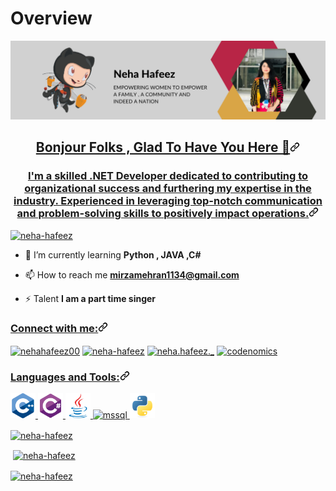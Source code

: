 # Overview

<article class="markdown-body entry-content container-lg f5" itemprop="text"><p dir="auto"><a target="_blank" rel="noopener noreferrer" href="https://github.com/mirza-mehran/Overview/blob/main/Mirza%20Mehran%20Linkdn%20(1).jpg"><img src="https://github.com/Neha-Hafeez/Neha-Hafeez/raw/main/Neha%20Hafeez%20(10).png" alt="logo" style="max-width: 100%;"></a></p>
<h1 align="center" id="user-content-bonjour-folks--glad-to-have-you-here-" dir="auto"><a class="heading-link" href="#bonjour-folks--glad-to-have-you-here-">Bonjour Folks , Glad To Have You Here 👋<svg class="octicon octicon-link" viewBox="0 0 16 16" version="1.1" width="16" height="16" aria-hidden="true"><path d="m7.775 3.275 1.25-1.25a3.5 3.5 0 1 1 4.95 4.95l-2.5 2.5a3.5 3.5 0 0 1-4.95 0 .751.751 0 0 1 .018-1.042.751.751 0 0 1 1.042-.018 1.998 1.998 0 0 0 2.83 0l2.5-2.5a2.002 2.002 0 0 0-2.83-2.83l-1.25 1.25a.751.751 0 0 1-1.042-.018.751.751 0 0 1-.018-1.042Zm-4.69 9.64a1.998 1.998 0 0 0 2.83 0l1.25-1.25a.751.751 0 0 1 1.042.018.751.751 0 0 1 .018 1.042l-1.25 1.25a3.5 3.5 0 1 1-4.95-4.95l2.5-2.5a3.5 3.5 0 0 1 4.95 0 .751.751 0 0 1-.018 1.042.751.751 0 0 1-1.042.018 1.998 1.998 0 0 0-2.83 0l-2.5 2.5a1.998 1.998 0 0 0 0 2.83Z"></path></svg></a></h1>
<h3 align="center" id="user-content-im-an-enthusiastic-student-available-for-contributing-to-organizational-success-while-developing-new-skills-and-gaining-industrial-experience-positively-impact-operations-with-top-notch-communication-and-problem-solving-skills" dir="auto"><a class="heading-link" href="#im-an-enthusiastic-student-available-for-contributing-to-organizational-success-while-developing-new-skills-and-gaining-industrial-experience-positively-impact-operations-with-top-notch-communication-and-problem-solving-skills">I'm a skilled .NET Developer dedicated to contributing to organizational success and furthering my expertise in the industry. Experienced in leveraging top-notch communication and problem-solving skills to positively impact operations.<svg class="octicon octicon-link" viewBox="0 0 16 16" version="1.1" width="16" height="16" aria-hidden="true"><path d="m7.775 3.275 1.25-1.25a3.5 3.5 0 1 1 4.95 4.95l-2.5 2.5a3.5 3.5 0 0 1-4.95 0 .751.751 0 0 1 .018-1.042.751.751 0 0 1 1.042-.018 1.998 1.998 0 0 0 2.83 0l2.5-2.5a2.002 2.002 0 0 0-2.83-2.83l-1.25 1.25a.751.751 0 0 1-1.042-.018.751.751 0 0 1-.018-1.042Zm-4.69 9.64a1.998 1.998 0 0 0 2.83 0l1.25-1.25a.751.751 0 0 1 1.042.018.751.751 0 0 1 .018 1.042l-1.25 1.25a3.5 3.5 0 1 1-4.95-4.95l2.5-2.5a3.5 3.5 0 0 1 4.95 0 .751.751 0 0 1-.018 1.042.751.751 0 0 1-1.042.018 1.998 1.998 0 0 0-2.83 0l-2.5 2.5a1.998 1.998 0 0 0 0 2.83Z"></path></svg></a></h3>
<p align="left" dir="auto"> <a target="_blank" rel="noopener noreferrer nofollow" href="https://camo.githubusercontent.com/9da981fe7fe1a0ae79ddb070c760fb12e9a98a95067f45e4e72354310ded921a/68747470733a2f2f6b6f6d617265762e636f6d2f67687076632f3f757365726e616d653d6e6568612d68616665657a266c6162656c3d50726f66696c65253230766965777326636f6c6f723d306537356236267374796c653d666c6174"><img src="[https://raw.githubusercontent.com/mirza-mehran/Overview/ab32eb27ec857f6b225b5631d1988942e2301482/Mirza%20Mehran%20Linkdn%20(1).jpg](https://camo.githubusercontent.com/9da981fe7fe1a0ae79ddb070c760fb12e9a98a95067f45e4e72354310ded921a/68747470733a2f2f6b6f6d617265762e636f6d2f67687076632f3f757365726e616d653d6e6568612d68616665657a266c6162656c3d50726f66696c65253230766965777326636f6c6f723d306537356236267374796c653d666c6174)" alt="neha-hafeez" data-canonical-src="https://komarev.com/ghpvc/?username=neha-hafeez&amp;label=Profile%20views&amp;color=0e75b6&amp;style=flat" style="max-width: 100%;"></a> </p>
<ul dir="auto">
<li>
<p dir="auto">🌱 I’m currently learning <strong>Python , JAVA ,C#</strong></p>
</li>
<li>
<p dir="auto">📫 How to reach me <strong><a href="mirzamehran1134@gmail.com">mirzamehran1134@gmail.com</a></strong></p>
</li>
<li>
<p dir="auto">⚡ Talent <strong>I am a part time singer</strong></p>
</li>
</ul>
<h3 align="left" id="user-content-connect-with-me" dir="auto"><a class="heading-link" href="#connect-with-me">Connect with me:<svg class="octicon octicon-link" viewBox="0 0 16 16" version="1.1" width="16" height="16" aria-hidden="true"><path d="m7.775 3.275 1.25-1.25a3.5 3.5 0 1 1 4.95 4.95l-2.5 2.5a3.5 3.5 0 0 1-4.95 0 .751.751 0 0 1 .018-1.042.751.751 0 0 1 1.042-.018 1.998 1.998 0 0 0 2.83 0l2.5-2.5a2.002 2.002 0 0 0-2.83-2.83l-1.25 1.25a.751.751 0 0 1-1.042-.018.751.751 0 0 1-.018-1.042Zm-4.69 9.64a1.998 1.998 0 0 0 2.83 0l1.25-1.25a.751.751 0 0 1 1.042.018.751.751 0 0 1 .018 1.042l-1.25 1.25a3.5 3.5 0 1 1-4.95-4.95l2.5-2.5a3.5 3.5 0 0 1 4.95 0 .751.751 0 0 1-.018 1.042.751.751 0 0 1-1.042.018 1.998 1.998 0 0 0-2.83 0l-2.5 2.5a1.998 1.998 0 0 0 0 2.83Z"></path></svg></a></h3>
<p align="left" dir="auto">
<a href="https://twitter.com/nehahafeez00" rel="nofollow"><img align="center" src="https://raw.githubusercontent.com/rahuldkjain/github-profile-readme-generator/master/src/images/icons/Social/twitter.svg" alt="nehahafeez00" height="30" width="40" style="max-width: 100%;"></a>
<a href="https://linkedin.com/in/neha-hafeez" rel="nofollow"><img align="center" src="https://raw.githubusercontent.com/rahuldkjain/github-profile-readme-generator/master/src/images/icons/Social/linked-in-alt.svg" alt="neha-hafeez" height="30" width="40" style="max-width: 100%;"></a>
<a href="https://instagram.com/neha.hafeez._" rel="nofollow"><img align="center" src="https://raw.githubusercontent.com/rahuldkjain/github-profile-readme-generator/master/src/images/icons/Social/instagram.svg" alt="neha.hafeez._" height="30" width="40" style="max-width: 100%;"></a>
<a href="https://www.youtube.com/c/codenomics" rel="nofollow"><img align="center" src="https://raw.githubusercontent.com/rahuldkjain/github-profile-readme-generator/master/src/images/icons/Social/youtube.svg" alt="codenomics" height="30" width="40" style="max-width: 100%;"></a>
</p>
<h3 align="left" id="user-content-languages-and-tools" dir="auto"><a class="heading-link" href="#languages-and-tools">Languages and Tools:<svg class="octicon octicon-link" viewBox="0 0 16 16" version="1.1" width="16" height="16" aria-hidden="true"><path d="m7.775 3.275 1.25-1.25a3.5 3.5 0 1 1 4.95 4.95l-2.5 2.5a3.5 3.5 0 0 1-4.95 0 .751.751 0 0 1 .018-1.042.751.751 0 0 1 1.042-.018 1.998 1.998 0 0 0 2.83 0l2.5-2.5a2.002 2.002 0 0 0-2.83-2.83l-1.25 1.25a.751.751 0 0 1-1.042-.018.751.751 0 0 1-.018-1.042Zm-4.69 9.64a1.998 1.998 0 0 0 2.83 0l1.25-1.25a.751.751 0 0 1 1.042.018.751.751 0 0 1 .018 1.042l-1.25 1.25a3.5 3.5 0 1 1-4.95-4.95l2.5-2.5a3.5 3.5 0 0 1 4.95 0 .751.751 0 0 1-.018 1.042.751.751 0 0 1-1.042.018 1.998 1.998 0 0 0-2.83 0l-2.5 2.5a1.998 1.998 0 0 0 0 2.83Z"></path></svg></a></h3>
<p align="left" dir="auto"> <a href="https://www.w3schools.com/cpp/" rel="nofollow"> <img src="https://raw.githubusercontent.com/devicons/devicon/master/icons/cplusplus/cplusplus-original.svg" alt="cplusplus" width="40" height="40" style="max-width: 100%;"> </a> <a href="https://www.w3schools.com/cs/" rel="nofollow"> <img src="https://raw.githubusercontent.com/devicons/devicon/master/icons/csharp/csharp-original.svg" alt="csharp" width="40" height="40" style="max-width: 100%;"> </a> <a href="https://www.java.com" rel="nofollow"> <img src="https://raw.githubusercontent.com/devicons/devicon/master/icons/java/java-original.svg" alt="java" width="40" height="40" style="max-width: 100%;"> </a> <a href="https://www.microsoft.com/en-us/sql-server" rel="nofollow"> <img src="https://camo.githubusercontent.com/42dfd0950d93092d82d677877fe87d5bab1e2acccc1110bf0f9dd755988ccb7e/68747470733a2f2f7777772e7376677265706f2e636f6d2f73686f772f3330333232392f6d6963726f736f66742d73716c2d7365727665722d6c6f676f2e737667" alt="mssql" width="40" height="40" data-canonical-src="https://www.svgrepo.com/show/303229/microsoft-sql-server-logo.svg" style="max-width: 100%;"> </a> <a href="https://www.python.org" rel="nofollow"> <img src="https://raw.githubusercontent.com/devicons/devicon/master/icons/python/python-original.svg" alt="python" width="40" height="40" style="max-width: 100%;"> </a> </p>
<p dir="auto"><a target="_blank" rel="noopener noreferrer nofollow" href="https://camo.githubusercontent.com/08f6d6c38df2fa0edd80f786e71dbf9d610a2291fe848f0f55fb94f69ced75f7/68747470733a2f2f6769746875622d726561646d652d73746174732e76657263656c2e6170702f6170692f746f702d6c616e67733f757365726e616d653d6e6568612d68616665657a2673686f775f69636f6e733d74727565267468656d653d68696768636f6e747261737426686964655f626f726465723d74727565266c6f63616c653d656e266c61796f75743d636f6d70616374"><img align="center" src="https://camo.githubusercontent.com/08f6d6c38df2fa0edd80f786e71dbf9d610a2291fe848f0f55fb94f69ced75f7/68747470733a2f2f6769746875622d726561646d652d73746174732e76657263656c2e6170702f6170692f746f702d6c616e67733f757365726e616d653d6e6568612d68616665657a2673686f775f69636f6e733d74727565267468656d653d68696768636f6e747261737426686964655f626f726465723d74727565266c6f63616c653d656e266c61796f75743d636f6d70616374" alt="neha-hafeez" data-canonical-src="https://github-readme-stats.vercel.app/api/top-langs?username=neha-hafeez&amp;show_icons=true&amp;theme=highcontrast&amp;hide_border=true&amp;locale=en&amp;layout=compact" style="max-width: 100%;"></a></p>
<p dir="auto">&nbsp;<a target="_blank" rel="noopener noreferrer nofollow" href="https://camo.githubusercontent.com/f8573456eb4309d7add68187bc6b00a41da4970f6d72a1b00fad11560e798022/68747470733a2f2f6769746875622d726561646d652d73746174732e76657263656c2e6170702f6170693f757365726e616d653d6e6568612d68616665657a2673686f775f69636f6e733d74727565267468656d653d68696768636f6e747261737426686964655f626f726465723d74727565266c6f63616c653d656e"><img align="center" src="https://camo.githubusercontent.com/f8573456eb4309d7add68187bc6b00a41da4970f6d72a1b00fad11560e798022/68747470733a2f2f6769746875622d726561646d652d73746174732e76657263656c2e6170702f6170693f757365726e616d653d6e6568612d68616665657a2673686f775f69636f6e733d74727565267468656d653d68696768636f6e747261737426686964655f626f726465723d74727565266c6f63616c653d656e" alt="neha-hafeez" data-canonical-src="https://github-readme-stats.vercel.app/api?username=neha-hafeez&amp;show_icons=true&amp;theme=highcontrast&amp;hide_border=true&amp;locale=en" style="max-width: 100%;"></a></p>
<p dir="auto"><a target="_blank" rel="noopener noreferrer nofollow" href="https://camo.githubusercontent.com/4240b0e7b059712b1d12fd4b76539afb4748b4388e06d9b9bf2431f4cba141df/68747470733a2f2f6769746875622d726561646d652d73747265616b2d73746174732e6865726f6b756170702e636f6d2f3f757365723d6e6568612d68616665657a267468656d653d68696768636f6e747261737426686964655f626f726465723d74727565266c6f63616c653d656e"><img align="center" src="https://camo.githubusercontent.com/4240b0e7b059712b1d12fd4b76539afb4748b4388e06d9b9bf2431f4cba141df/68747470733a2f2f6769746875622d726561646d652d73747265616b2d73746174732e6865726f6b756170702e636f6d2f3f757365723d6e6568612d68616665657a267468656d653d68696768636f6e747261737426686964655f626f726465723d74727565266c6f63616c653d656e" alt="neha-hafeez" data-canonical-src="https://github-readme-streak-stats.herokuapp.com/?user=neha-hafeez&amp;theme=highcontrast&amp;hide_border=true&amp;locale=en" style="max-width: 100%;"></a></p>
</article>

